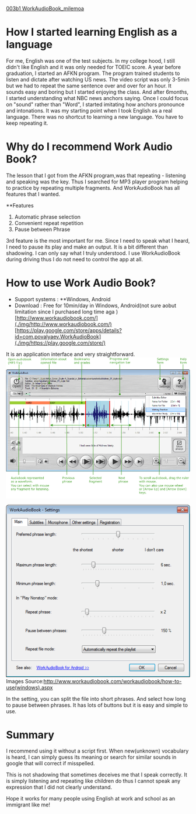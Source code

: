[003b1 WorkAudioBook_milemoa](003b1%20WorkAudioBook_milemoa.md)
# How I started learning English as a language 

 For me, English was one of the test subjects.  In my college hood, I  still didn't like English and it was only needed for TOEIC score.  A year before graduation, I started an AFKN program. The program trained students to listen and dictate after watching US news. The video script was only 3-5min but we had to repeat the same sentence over and over for an hour. It sounds easy and boring but I started enjoying the class. And after 6months, I started understanding what NBC news anchors saying. Once I could focus on "sound" rather than "Word", I started imitating how anchors pronounce and intonations. It was my starting point when I took English as a real language. There was no shortcut to learning a new language. You have to keep repeating it. 
 
# Why do I recommend Work Audio Book? 
The lesson that I got from the AFKN program,was that repeating - listening and speaking was the key. Thus I searched for MP3 player program helping to practice by repeating multiple fragments. And WorkAudioBook has all features that I wanted. 

**Features 
1. Automatic phrase selection 
2. Convenient repeat repetition 
3. Pause between Phrase 

3rd feature is the most important for me. Since I need to speak what I heard, I need to pause its play and make an output. It is a bit different than shadowing. I can only say what I truly understood. I use WorkAudioBook during driving thus I do not need to control the app at all. 

# How to use Work Audio Book? 
* Support systems : **Windows, Android 
* Download : Free for 10min/day in Windows, Android(not sure aobut limitation since I purchased long time aga )
[http://www.workaudiobook.com/](./img/http://www.workaudiobook.com/)
[https://play.google.com/store/apps/details?id=com.povalyaev.WorkAudioBook](./img/https://play.google.com/store/)


It is an application interface and very straightforward. 
![Work Audio Book](003b2_WABbasic.png)

![Control Panel](003b3_WABcontrol.png)
Images Source:http://www.workaudiobook.com/workaudiobook/how-to-use(windows).aspx

In the setting, you can split the file into short phrases. And select how long to pause between phrases. 
It has lots of buttons but it is easy and simple to use. 


# Summary 

 I recommend using it without a script first. When new(unknown) vocabulary is heard,  I can simply guess its meaning or search for similar sounds in google that will correct if misspelled. 

This is not shadowing that sometimes deceives me that I speak correctly. It is simply listening and repeating like children do thus I cannot speak any expression that I did not clearly understand. 

Hope it works for many people using English at work and school as an immigrant like me! 
